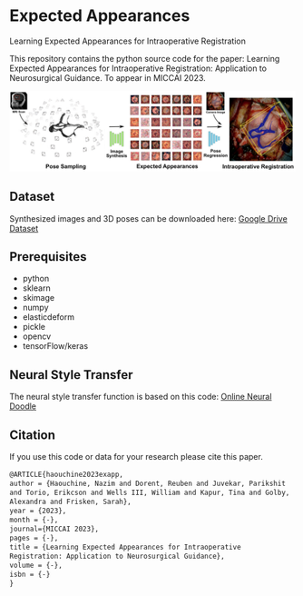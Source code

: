 # Expected Appearances
Learning Expected Appearances for Intraoperative Registration

This repository contains the python source code for the paper: 
Learning Expected Appearances for Intraoperative Registration: Application to Neurosurgical Guidance. To appear in MICCAI 2023.

![Expected Appearnaces](https://github.com/rouge1616/ExApp/blob/master/ExApp.jpg)

## Dataset
Synthesized images and 3D poses can be downloaded here: [Google Drive Dataset](https://drive.google.com/drive/folders/1T2NS_BftaxE6yYZj3I1LdspuqNKwSyCl?usp=sharing) 

## Prerequisites
- python
- sklearn
- skimage
- numpy
- elasticdeform
- pickle
- opencv
- tensorFlow/keras

## Neural Style Transfer
The neural style transfer function is based on this code: [Online Neural Doodle](https://github.com/DmitryUlyanov/online-neural-doodle/)

## Citation
If you use this code or data for your research please cite this paper.

```
@ARTICLE{haouchine2023exapp,
author = {Haouchine, Nazim and Dorent, Reuben and Juvekar, Parikshit and Torio, Erikcson and Wells III, William and Kapur, Tina and Golby, Alexandra and Frisken, Sarah},
year = {2023},
month = {-},
journal={MICCAI 2023},
pages = {-},
title = {Learning Expected Appearances for Intraoperative Registration: Application to Neurosurgical Guidance},
volume = {-},
isbn = {-}
}
```
